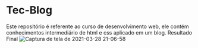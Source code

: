 # Tec-Blog
Este repositório é referente ao curso de desenvolvimento web, ele contém conhecimentos intermediário de html e css aplicado em um blog.
Resultado Final 
![Captura de tela de 2021-03-28 21-06-58](https://user-images.githubusercontent.com/73719899/112772956-203eee80-900a-11eb-9911-a1a51faf602b.png)
